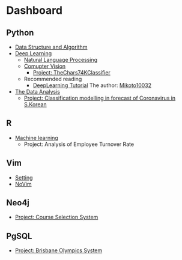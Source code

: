 # Dashboard
## Python
- [Data Structure and Algorithm](./Python/Algorithm)
- [Deep Learning](./Python/DeepLearning)
    - [Natural Language Processing](./Python/NLP)
    - [Comupter Vision](./Python/CV)
        - [Project: TheChars74KClassifier](https://github.com/grantzyr/TheChars74KClassifier)
    - Recommended reading
      - [DeepLearning Tutorial](https://github.com/Mikoto10032/DeepLearning) The author: [Mikoto10032](https://github.com/Mikoto10032)
- [The Data Analysis](./Python/DA)
  - [Project: Classification modelling in forecast of Coronavirus in S.Korean](https://github.com/grantzyr/Classification-modelling-in-forecast-of-Coronavirus-in-S.Korean.)

## R
- [Machine learning](./R)
  - Project: Analysis of Employee Turnover Rate

## Vim
- [Setting](./Vim/neovim_setup_v1.vim)
- [NoVim](https://github.com/grantzyr/NoVim)

## Neo4j
- [Project: Course Selection System](https://github.com/grantzyr/Neo4j_courses_selection_system)

## PgSQL
- [Project: Brisbane Olympics System](https://github.com/grantzyr/Brisbane-Olympics-System/tree/main)
